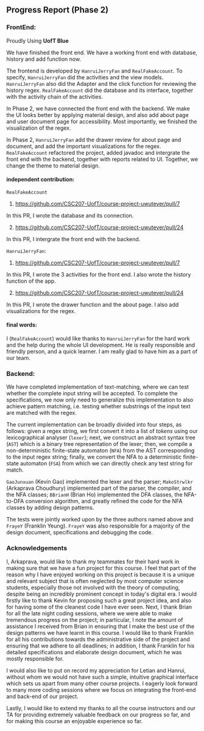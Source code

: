 ## Progress Report (Phase 2)
### FrontEnd: 

Proudly Using **UofT Blue**

We have finished the front end. We have a working front end with database, history and add function now. 

The frontend is developed by `HanruiJerryFan` and `RealFakeAccount`.
To specify, `HanruiJerryFan` did the activities and the view models.
`HanruiJerryFan` also did the Adapter and the click function for reviewing the history regex.
`RealFakeAccount` did the database and its interface, together with the activity chain of the activities.

In Phase 2, we have connected the front end with the backend. We make the UI looks better by applying material design, and also add about page and user document page for accessibility. Most importantly, we finished the visualization of the regex.

In Phase 2, `HanruiJerryFan` add the drawer review for about page and document, and add the important visualizations for the regex. 
`RealFakeAccount` refactored the project, added javadoc and intergrate the front end with the backend, together with reports related to UI. 
Together, we change the theme to material design.


#### independent contribution:

`RealFakeAccount`

1. <https://github.com/CSC207-UofT/course-project-uwutever/pull/7>

In this PR, I wrote the database and its connection.

2. <https://github.com/CSC207-UofT/course-project-uwutever/pull/24>

In this PR, I intergrate the front end with the backend.

`HanruiJerryFan`: 

1. <https://github.com/CSC207-UofT/course-project-uwutever/pull/7>

In this PR, I wrote the 3 activities for the front end. I also wrote the history function of the app.

2. <https://github.com/CSC207-UofT/course-project-uwutever/pull/24>

In this PR, I wrote the drawer function and the about page. I also add visualizations for the regex.

#### final words:

I (`RealFakeAccount`) would like thanks to `HanruiJerryFan` for the hard work and the help during the whole UI development.
He is really responsible and friendly person, and a quick learner. I am really glad to have him as a part of our team.

### Backend:

We have completed implementation of text-matching, where we can test whether the complete input string will be accepted.
To complete the specifications, we now only need to generalize this implementation to also achieve pattern matching, i.e.
testing whether substrings of the input text are matched with the regex.

The current implementation can be broadly divided into four steps, as follows: given a regex string, we first convert it 
into a list of *tokens* using our lexicographical analyser (``lexer``); next, we construct an abstract syntax tree 
(``AST``) which is a binary tree representation of the lexer; then, we compile a non-deterministic finite-state automaton
(``NFA``) from the AST corresponding to the input regex string; finally, we convert the NFA to a deterministic 
finite-state automaton (``FSA``) from which we can directly check any test string for match.

`GaoJunxuan` (Kevin Gao) implemented the lexer and the parser; `MakoStrwlkr` (Arkaprava Choudhury) implemented part of 
the parser, the compiler, and the NFA classes; `BBrianH` (Brian Ho) implemented the DFA classes, the NFA-to-DFA 
conversion algorithm, and greatly refined the code for the NFA classes by adding design patterns.

The tests were jointly worked upon by the three authors named above and `FrayeY` (Franklin Yeung). `FrayeY` was also 
responsible for a majority of the design document, specifications and debugging the code.

### Acknowledgements

I, Arkaprava, would like to thank my teammates for their hard work in making sure that we have a fun project for this 
course. I feel that part of the reason why I have enjoyed working on this project is because it is a unique and relevant
subject that is often neglected by most computer science students, especially those not involved with the theory of computing,
despite being an incredibly prominent concept in today's digital era. I would firstly like to thank Kevin for proposing
such a great project idea, and also for having some of the cleanest code I have ever seen. Next, I thank Brian for all the late night coding sessions, where we were able to make tremendous progress on the project; in particular,
I note the amount of assistance I received from Brian in ensuring that I make the best use of the design patterns we have
learnt in this course. I would like to thank Franklin for all his contributions towards the administrative side of the project
and ensuring that we adhere to all deadlines; in addition, I thank Franklin for his detailed specifications and elaborate
design document, which he was mostly responsible for.

I would also like to put on record my appreciation for Letian and Hanrui, without whom we would not have such a simple,
intuitive graphical interface which sets us apart from many other course projects. I eagerly look forward to many more coding
sessions where we focus on integrating the front-end and back-end of our project.

Lastly, I would like to extend my thanks to all the course instructors and our TA for providing extremely valuable feedback
on our progress so far, and for making this course an enjoyable experience so far.
